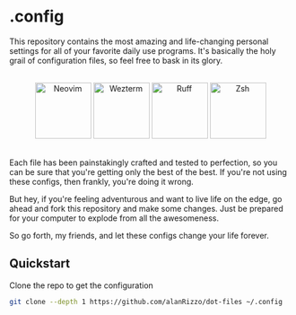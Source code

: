 # .config

This repository contains the most amazing and life-changing personal settings for all of your favorite daily use programs.
It's basically the holy grail of configuration files, so feel free to bask in its glory.

<div align="center">
  <br>
  <a href="https://github.com/alanRizzo/dot-files/tree/main/nvim"><img alt="Neovim" src="https://user-images.githubusercontent.com/36242460/209569508-3e0a616d-9807-4598-ba93-883fce87ad08.png" height="100"></a>
  <a href="https://github.com/alanRizzo/dot-files/tree/main/wezterm"><img alt="Wezterm" src="https://user-images.githubusercontent.com/36242460/209569621-063e61b1-ae2d-4c5f-b1fc-0fbdbcc99cd7.png" height="100"></a>
  <a href="https://github.com/alanRizzo/dot-files/tree/main/ruff"><img alt="Ruff" src="https://github.com/user-attachments/assets/0156cabd-03e7-451b-8839-81d6662f4ffa" height="100"></a>
  <a href="https://github.com/alanRizzo/dot-files/tree/main/zsh"><img alt="Zsh" src="https://github.com/user-attachments/assets/3cea439d-8abc-488c-8db2-6e543bab4bf1" height="100"></a>
  <br>
  <br>
</div>

Each file has been painstakingly crafted and tested to perfection, so you can be sure that you're getting only the best of the best.
If you're not using these configs, then frankly, you're doing it wrong.

But hey, if you're feeling adventurous and want to live life on the edge, go ahead and fork this repository and make some changes.
Just be prepared for your computer to explode from all the awesomeness.

So go forth, my friends, and let these configs change your life forever.


## Quickstart

Clone the repo to get the configuration

```zsh
git clone --depth 1 https://github.com/alanRizzo/dot-files ~/.config
```
